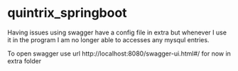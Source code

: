 # quintrix_springboot

Having issues using swagger have a config file in extra but whenever I use it in the program I am no longer able to accesses any mysqul entries.

To open swagger use url http://localhost:8080/swagger-ui.html#/ for now in extra folder